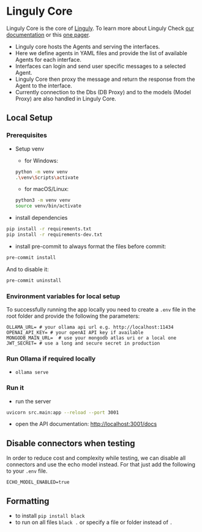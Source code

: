 # Linguly Core

Linguly Core is the core of [Linguly](https://github.com/Linguly). To learn more about Linguly Check [our documentation](https://docs.linguly.io/) or this [one pager](https://github.com/Linguly?view_as=public#linguly-language-learning-platform).


- Linguly core hosts the Agents and serving the interfaces.
- Here we define agents in YAML files and provide the list of available Agents for each interface.
- Interfaces can login and send user specific messages to a selected Agent.
- Linguly Core then proxy the message and return the response from the Agent to the interface.
- Currently connection to the Dbs (DB Proxy) and to the models (Model Proxy) are also handled in Linguly Core.


## Local Setup

### Prerequisites

- Setup venv
  - for Windows:

  ```bash
  python -m venv venv
  .\venv\Scripts\activate
  ```
  - for macOS/Linux:

  ```bash
  python3 -m venv venv
  source venv/bin/activate
  ```

- install dependencies
```bash
pip install -r requirements.txt
pip install -r requirements-dev.txt
```

- install pre-commit to always format the files before commit:

```bash
pre-commit install
```

And to disable it:

```bash
pre-commit uninstall
```

### Environment variables for local setup

To successfully running the app locally you need to create a `.env` file in the root folder and provide the following the parameters:

```t
OLLAMA_URL= # your ollama api url e.g. http://localhost:11434
OPENAI_API_KEY= # your openAI API key if available
MONGODB_MAIN_URL=  # use your mongodb atlas uri or a local one
JWT_SECRET= # use a long and secure secret in production
```

### Run Ollama if required locally

- `ollama serve`

### Run it

- run the server

```bash
uvicorn src.main:app --reload --port 3001
```

- open the API documentation: [http://localhost:3001/docs](http://localhost:3001/docs)


## Disable connectors when testing

In order to reduce cost and complexity while testing, we can disable all connectors and use the echo model instead.
For that just add the following to your `.env` file.
```
ECHO_MODEL_ENABLED=true
```

## Formatting

- to install `pip install black`
- to run on all files `black .` or specify a file or folder instead of `.`